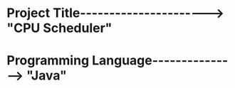 # **Project Title**----------------------> "CPU Scheduler"
# **Programming Language**---------------> "Java"

